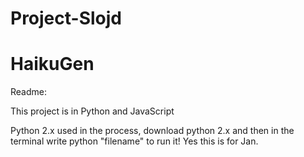 # Project-Slojd
# HaikuGen
Readme:

This project is in Python and JavaScript

Python 2.x used in the process, download python 2.x and then in the terminal write python "filename" to run it! Yes this is for Jan. 

